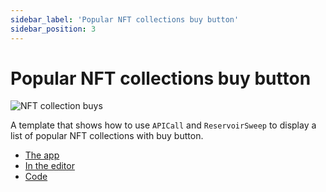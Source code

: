 ```yaml
---
sidebar_label: 'Popular NFT collections buy button'
sidebar_position: 3
---
```


# Popular NFT collections buy button

![NFT collection buys](/img/templates/nft_list_buy.png)

A template that shows how to use `APICall` and `ReservoirSweep` to display a list of popular NFT collections with buy button.

* [The app](https://fastdapp.xyz/app/reservoir_sweep)
* [In the editor](https://fastdapp.xyz/editor?template=reservoir_sweep)
* [Code](https://github.com/verynifty/fastdapp/blob/main/examples/reservoir_sweep.md)



